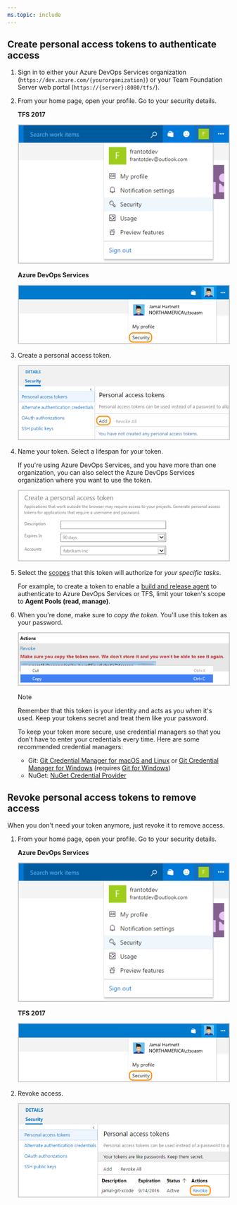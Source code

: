 ```yaml
---
ms.topic: include
---
```


## Create personal access tokens to authenticate access

1.  Sign in to either your Azure DevOps Services organization (```https://dev.azure.com/{yourorganization}```)
or your Team Foundation Server web portal (```https://{server}:8080/tfs/```).

2.  From your home page, open your profile. Go to your security details.

	**TFS 2017**

	<img alt="Go to Azure DevOps Services organization home, open your profile, go to Security" src="./_img/my-profile-team-services.png" style="border: 1px solid #CCCCCC" />

	**Azure DevOps Services**

	<img alt="TFS home page, open your profile, go to Security" src="./_img/my-profile-tfs.png" style="border: 1px solid #CCCCCC" />


3. Create a personal access token.

   <img alt="Add a personal access token" src="./_img/add-personal-access-token.png" style="border: 1px solid #CCCCCC" />

4.  Name your token. Select a lifespan for your token.

	If you're using Azure DevOps Services, and you have more than one organization,
	you can also select the Azure DevOps Services organization where you want to use the token.

    <img alt="Name your token, select a lifespan. If using VSTS, select an account for your token" src="./_img/setup-personal-access-token.png" style="border: 1px solid #CCCCCC" />

5.  Select the [scopes](../../../integrate/get-started/authentication/oauth.md#scopes)
that this token will authorize for *your specific tasks*.

	For example, to create a token to enable a [build and release agent](../../../pipelines/agents/agents.md) to authenticate to Azure DevOps Services or TFS, 
	limit your token's scope to **Agent Pools (read, manage)**. 

   <!-- <img alt="Select scopes for this token" src="./_img/select-personal-access-token-scopes.png" style="border: 1px solid #CCCCCC" />  -->

6. When you're done, make sure to *copy the token*. You'll use this token as your password.

   <img alt="Use a token as the password for your Git tools or apps" src="./_img/create-personal-access-token.png" style="border: 1px solid #CCCCCC" />

   > [!NOTE]
   > Remember that this token is your identity and acts as you when it's used. Keep your tokens secret and treat them like your password.
   >
   > To keep your token more secure, use credential managers so that you don't have to enter your credentials every time.	Here are some recommended credential managers:
   >
   > * Git: [Git Credential Manager for macOS and Linux](https://github.com/Microsoft/Git-Credential-Manager-for-Mac-and-Linux)
	or [Git Credential Manager for Windows](https://github.com/Microsoft/Git-Credential-Manager-for-Windows)
	(requires [Git for Windows](https://www.git-scm.com/download/win))
   > * NuGet: [NuGet Credential Provider](/azure/devops/artifacts/nuget/nuget-exe)

## Revoke personal access tokens to remove access

When you don't need your token anymore, just revoke it to remove access.

1. From your home page, open your profile. Go to your security details.

	**Azure DevOps Services**

	<img alt="Go to the Azure DevOps Services organization home page, open your profile, go to Security" src="./_img/my-profile-team-services.png" style="border: 1px solid #CCCCCC" />

	**TFS 2017**

	<img alt="Go to the TFS home page, open your profile, go to Security" src="./_img/my-profile-tfs.png" style="border: 1px solid #CCCCCC" />


0.	Revoke access.

	<img alt="Revoke a token or all tokens" src="./_img/revoke-personal-access-tokens.png" style="border: 1px solid #CCCCCC" />
